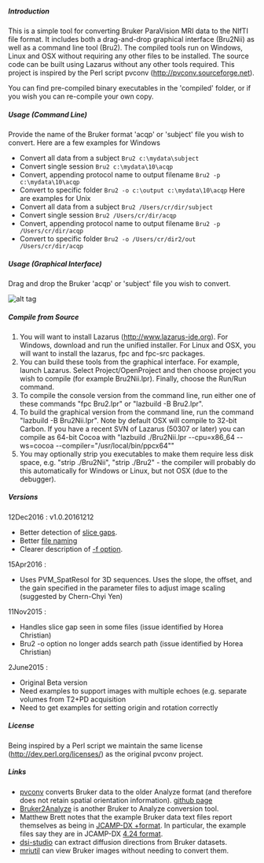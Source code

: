 ##### Introduction

This is a simple tool for converting Bruker ParaVision MRI data to the NIfTI file format. It includes both a drag-and-drop graphical interface (Bru2Nii) as well as a command line tool (Bru2). The compiled tools run on Windows, Linux and OSX without requiring any other files to be installed. The source code can be built using Lazarus without any other tools required. This project is inspired by the Perl script pvconv (http://pvconv.sourceforge.net).

You can find pre-compiled binary executables in the 'compiled' folder, or if you wish you can re-compile your own copy.

##### Usage (Command Line)

Provide the name of the Bruker format 'acqp' or 'subject' file you wish to convert. Here are a few examples for Windows
 * Convert all data from a subject `Bru2 c:\mydata\subject`
 * Convert single session `Bru2 c:\mydata\10\acqp`
 * Convert, appending protocol name to output filename `Bru2 -p c:\mydata\10\acqp`
 * Convert to specific folder `Bru2 -o c:\output c:\mydata\10\acqp`
Here are examples for Unix
 * Convert all data from a subject `Bru2 /Users/cr/dir/subject`
 * Convert single session `Bru2 /Users/cr/dir/acqp`
 * Convert, appending protocol name to output filename `Bru2 -p /Users/cr/dir/acqp`
 * Convert to specific folder `Bru2 -o /Users/cr/dir2/out /Users/cr/dir/acqp`

##### Usage (Graphical Interface)

Drag and drop the Bruker 'acqp' or 'subject' file you wish to convert.

![alt tag](https://github.com/neurolabusc/Bru2Nii/blob/master/gui.png)

##### Compile from Source

1. You will want to install Lazarus (http://www.lazarus-ide.org). For Windows, download and run the unified installer. For Linux and OSX, you will want to install the lazarus, fpc and fpc-src packages.
2. You can build these tools from the graphical interface. For example, launch Lazarus. Select Project/OpenProject and then choose project you wish to compile (for example Bru2Nii.lpr). Finally, choose the Run/Run command.
3. To compile the console version from the command line, run either one of these commands "fpc Bru2.lpr" or "lazbuild -B Bru2.lpr".
4. To build the graphical version from the command line, run the command "lazbuild -B Bru2Nii.lpr". Note by default OSX will compile to 32-bit Carbon. If you have a recent SVN of Lazarus (50307 or later) you can compile as 64-bit Cocoa with "lazbuild ./Bru2Nii.lpr --cpu=x86_64 --ws=cocoa --compiler="/usr/local/bin/ppcx64""
5. You may optionally strip you executables to make them require less disk space, e.g. "strip ./Bru2Nii", "strip ./Bru2" - the compiler will probably do this automatically for Windows or Linux, but not OSX (due to the debugger).

##### Versions

12Dec2016 : v1.0.20161212
 - Better detection of [slice gaps](https://github.com/neurolabusc/Bru2Nii/issues/2).
 - Better [file naming](https://github.com/neurolabusc/Bru2Nii/issues/3)
 - Clearer description of [-f option](https://github.com/neurolabusc/Bru2Nii/issues/4).


15Apr2016 :
 - Uses PVM_SpatResol for 3D sequences. Uses the slope, the offset, and the gain specified in the parameter files to adjust image scaling (suggested by Chern-Chyi Yen)

11Nov2015 :
 - Handles slice gap seen in some files (issue identified by Horea Christian)
 - Bru2 -o option no longer adds search path (issue identified by Horea Christian)

2June2015 :
 - Original Beta version
 - Need examples to support images with multiple echoes (e.g. separate volumes from T2+PD acquisition
 - Need to get examples for setting origin and rotation correctly



##### License

Being inspired by a Perl script we maintain the same license (http://dev.perl.org/licenses/) as the original pvconv project.

##### Links

 * [pvconv](http://pvconv.sourceforge.net) converts Bruker data to the older Analyze format (and therefore does not retain spatial orientation information). [github page](https://github.com/matthew-brett/pvconv)
 * [Bruker2Analyze](http://www.mccauslandcenter.sc.edu/mricro/mricro/bru2anz/) is another Bruker to Analyze conversion tool.
 * Matthew Brett notes that the example Bruker data text files report themselves as being in [JCAMP-DX
+format](http://jcamp-dx.org/). In particular, the example files say they are in JCAMP-DX [4.24 format](http://jcamp-dx.org/protocols/dxir01.pdf).
 * [dsi-studio](http://dsi-studio.labsolver.org/Manual/Parse-DICOM) can extract diffusion directions from Bruker datasets.
 * [mriutil](http://www.pennstatehershey.org/web/nmrlab/resources/software/mriutil) can view Bruker images without needing to convert them.